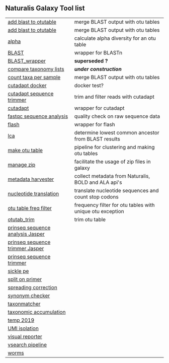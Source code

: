## Naturalis Galaxy Tool list

|              |              |
|------------- |:-------------|
|[add blast to otutable](https://github.com/naturalis/galaxy-tool-add-blast-to-otutable) | merge BLAST output with otu tables | 
|[add blast to otutable](https://github.com/naturalis/galaxy-tool-add-blast-to-otutable) | merge BLAST output with otu tables |
|[alpha](https://github.com/naturalis/galaxy-tool-alpha) | calculate alpha diversity for an otu table | 
|[BLAST ](https://github.com/naturalis/galaxy-tool-BLAST)  | wrapper for BLASTn |
|[BLAST_wrapper](https://github.com/naturalis/galaxy-tool-BLAST_wrapper)  | **superseded ?** |
|[compare taxonomy lists](https://github.com/naturalis/galaxy-tool-compare-taxonomy-lists)  | ***under construction*** |
|[count taxa per sample](https://github.com/naturalis/galaxy-tool-count-taxa-per-sample)  | merge BLAST output with otu tables |
|[cutadapt docker](https://github.com/naturalis/galaxy-tool-cutadapt-docker)  | docker test? |
|[cutadapt sequence trimmer](https://github.com/naturalis/galaxy-tool-cutadapt-sequence-trimmer)  | trim and filter reads with cutadapt |
|[cutadapt](https://github.com/naturalis/galaxy-tool-cutadapt)  | wrapper for cutadapt |
|[fastqc sequence analysis](https://github.com/naturalis/galaxy-tool-fastqc-sequence-analysis)  | quality check on raw sequence data |
|[flash](https://github.com/naturalis/galaxy-tool-flash)  | wrapper for flash |
|[lca ](https://github.com/naturalis/galaxy-tool-lca)  | determine lowest common ancestor from BLAST results |
|[make otu table](https://github.com/naturalis/galaxy-tool-make-otu-table)  | pipeline for clustering and making otu tables  |
|[manage zip](https://github.com/naturalis/galaxy-tool-manage-zip)  | facilitate the usage of zip files in galaxy |
|[metadata harvester](https://github.com/naturalis/galaxy-tool-metadata-harvester)  | collect metadata from Naturalis, BOLD and ALA api's |
|[nucleotide translation](https://github.com/naturalis/galaxy-tool-nucleotide-translation)  | translate nucleotide sequences and count stop codons |
|[otu table freq filter](https://github.com/naturalis/galaxy-tool-otu-table-freq-filter)  | frequency filter for otu tables with unique otu exception |
|[otutab_trim](https://github.com/naturalis/galaxy-tool-otutab_trim)  | trim otu table |
|[prinseq sequence analysis Jasper](https://github.com/naturalis/galaxy-tool-prinseq-sequence-analysis-Jasper)  |  |
|[prinseq sequence trimmer Jasper](https://github.com/naturalis/galaxy-tool-prinseq-sequence-trimmer-Jasper)  |  |
|[prinseq sequence trimmer](https://github.com/naturalis/galaxy-tool-prinseq-sequence-trimmer)  |  |
|[sickle pe](https://github.com/naturalis/galaxy-tool-sickle-pe)  |  |
|[split on primer ](https://github.com/naturalis/galaxy-tool-split-on-primer)  |  |
|[spreading correction](https://github.com/naturalis/galaxy-tool-spreading-correction)  |  |
|[synonym checker](https://github.com/naturalis/galaxy-tool-synonym-checker)  |  |
|[taxonmatcher](https://github.com/naturalis/galaxy-tool-taxonmatcher)  |  |
|[taxonomic accumulation](https://github.com/naturalis/galaxy-tool-taxonomic-accumulation)  |  |
|[temp 2019](https://github.com/naturalis/galaxy-tool-temp-2019)  |  |
|[UMI isolation](https://github.com/naturalis/galaxy-tool-UMI-isolation)  |  |
|[visual reporter](https://github.com/naturalis/galaxy-tool-visual-reporter)  |  |
|[vsearch pipeline](https://github.com/naturalis/galaxy-tool-vsearch-pipeline)  |  |
|[worms](https://github.com/naturalis/galaxy-tool-worms)  |  |

